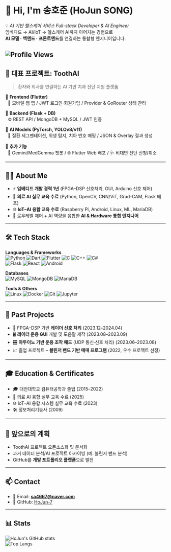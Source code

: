 # 👋 Hi, I'm **송호준 (HoJun SONG)**  

💡 *AI 기반 헬스케어 서비스 Full-stack Developer & AI Engineer*  
임베디드 → AI/IoT → 헬스케어 AI까지 이어지는 경험으로  
**AI 모델 · 백엔드 · 프론트엔드**를 연결하는 통합형 엔지니어입니다.  

![Profile Views](https://komarev.com/ghpvc/?username=HoJun-7&color=blue)  
---

## 🦷 대표 프로젝트: **ToothAI**
> 환자와 의사를 연결하는 AI 기반 치과 진단 지원 플랫폼  

🔹 **Frontend (Flutter)**  
&nbsp;&nbsp;📱 모바일·웹 앱 / JWT 로그인·회원가입 / Provider & GoRouter 상태 관리  

🔹 **Backend (Flask + DB)**  
&nbsp;&nbsp;⚙️ REST API / MongoDB + MySQL / JWT 인증  

🔹 **AI Models (PyTorch, YOLOv8/v11)**  
&nbsp;&nbsp;🤖 질환 세그멘테이션, 위생 탐지, 치아 번호 매핑 / JSON & Overlay 결과 생성  

🔹 **추가 기능**  
&nbsp;&nbsp;💬 Gemini/MedGemma 챗봇 / 🌐 Flutter Web 배포 / 🩺 비대면 진단 신청/취소  

---

## 👨‍💻 About Me
- ⚡ **임베디드 개발 경력 1년** (FPGA–DSP 신호처리, GUI, Arduino 신호 제어)  
- 🩻 **의료 AI 실무 교육 수료** (Python, OpenCV, CNN/ViT, Grad-CAM, Flask 배포)  
- 🌐 **IoT–AI 융합 교육 수료** (Raspberry Pi, Android, Linux, ML, MariaDB)  
- 🎯 로우레벨 제어 + AI 역량을 융합한 **AI & Hardware 통합 엔지니어**

---

## 🛠️ Tech Stack
**Languages & Frameworks**  
![Python](https://img.shields.io/badge/Python-3776AB?style=flat&logo=python&logoColor=white) 
![Dart](https://img.shields.io/badge/Dart-0175C2?style=flat&logo=dart&logoColor=white) 
![Flutter](https://img.shields.io/badge/Flutter-02569B?style=flat&logo=flutter&logoColor=white) 
![C](https://img.shields.io/badge/C-A8B9CC?style=flat&logo=c&logoColor=black) 
![C++](https://img.shields.io/badge/C++-00599C?style=flat&logo=c%2B%2B&logoColor=white) 
![C#](https://img.shields.io/badge/C%23-239120?style=flat&logo=c-sharp&logoColor=white)  
![Flask](https://img.shields.io/badge/Flask-000000?style=flat&logo=flask&logoColor=white) 
![React](https://img.shields.io/badge/React-20232A?style=flat&logo=react&logoColor=61DAFB) 
![Android](https://img.shields.io/badge/Android-3DDC84?style=flat&logo=android&logoColor=white)  

**Databases**  
![MySQL](https://img.shields.io/badge/MySQL-4479A1?style=flat&logo=mysql&logoColor=white) 
![MongoDB](https://img.shields.io/badge/MongoDB-47A248?style=flat&logo=mongodb&logoColor=white) 
![MariaDB](https://img.shields.io/badge/MariaDB-003545?style=flat&logo=mariadb&logoColor=white)  

**Tools & Others**  
![Linux](https://img.shields.io/badge/Linux-FCC624?style=flat&logo=linux&logoColor=black) 
![Docker](https://img.shields.io/badge/Docker-2496ED?style=flat&logo=docker&logoColor=white) 
![Git](https://img.shields.io/badge/Git-F05032?style=flat&logo=git&logoColor=white) 
![Jupyter](https://img.shields.io/badge/Jupyter-F37626?style=flat&logo=jupyter&logoColor=white) 

---

## 📝 Past Projects
- 🔧 FPGA–DSP 기반 **레이더 신호 처리** (2023.12–2024.04)  
- 🖥️ **레이더 운용 GUI** 개발 및 도움말 제작 (2023.08–2023.09)  
- 🎛️ **아두이노 기반 운용 조작 패드** (UDP 통신·신호 처리) (2023.06–2023.08)  
- 📈 졸업 프로젝트 – **볼린저 밴드 기반 매매 프로그램** (2022, 우수 프로젝트 선정)  

---

## 🎓 Education & Certificates
- 🎓 대전대학교 컴퓨터공학과 졸업 (2015–2022)  
- 🧠 의료 AI 융합 실무 교육 수료 (2025)  
- 🌐 IoT–AI 융합 시스템 실무 교육 수료 (2023)  
- 🛠️ 정보처리기능사 (2009)  

---

## 🚀 앞으로의 계획
- ToothAI 프로젝트 오픈소스화 및 문서화  
- 과거 데이터 분석/AI 프로젝트 아카이빙 (예: 볼린저 밴드 분석)  
- GitHub를 **개발 포트폴리오 플랫폼**으로 발전  

---

## 📫 Contact
- 📧 Email: **sa4667@naver.com**  
- 🐙 GitHub: [HoJun-7](https://github.com/HoJun-7)  

---

## 📊 Stats
![HoJun's GitHub stats](https://github-readme-stats.vercel.app/api?username=HoJun-7&show_icons=true&theme=tokyonight)  
![Top Langs](https://github-readme-stats.vercel.app/api/top-langs/?username=HoJun-7&layout=compact&theme=tokyonight)  

